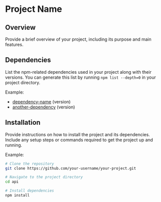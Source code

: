 # Project Name

## Overview

Provide a brief overview of your project, including its purpose and main features.

## Dependencies

List the npm-related dependencies used in your project along with their versions. You can generate this list by running `npm list --depth=0` in your project directory.

Example:
- [dependency-name](https://www.npmjs.com/package/dependency-name) (version)
- [another-dependency](https://www.npmjs.com/package/another-dependency) (version)

## Installation

Provide instructions on how to install the project and its dependencies. Include any setup steps or commands required to get the project up and running.

Example:
```bash
# Clone the repository
git clone https://github.com/your-username/your-project.git

# Navigate to the project directory
cd api

# Install dependencies
npm install
